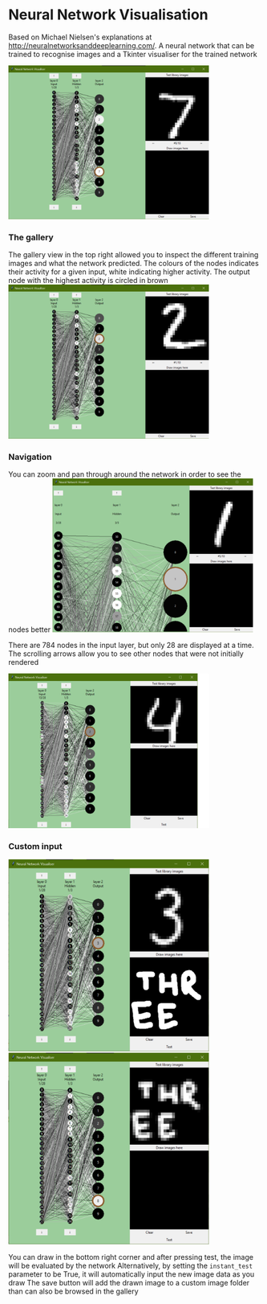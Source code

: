 # Neural Network Visualisation
Based on Michael Nielsen's explanations at http://neuralnetworksanddeeplearning.com/. A neural network that can be trained to recognise images and a Tkinter visualiser for the trained network

<img src="images/gallery_7.png" title="The window on startup" alt="The number 7 in a pixelated black and white image is displayed to the right.
On the left there are three columns of circles, with the last columns containing the numbers 0 to 9.
The nodes labelled 2 and 7 are in white while the rest are black. The number 7 has been circled" width="400"/>

### The gallery
The gallery view in the top right allowed you to inspect the different training images and what the network predicted.
The colours of the nodes indicates their activity for a given input, white indicating higher activity.
The output node with the highest activity is circled in brown
<img src="images/gallery_2.png" title="Using the gallery feature" alt="The number 2 is displayed to the right.
The node labelled numbers 2 is white and has been circled" width="400"/>

### Navigation
You can zoom and pan through around the network in order to see the nodes better
<img src="images/zoom_1.png" title="Using the zoom feature" alt="The number 1 is displayed to the right.
The node labelled numbers 1 is light grey and has been circled" width="400"/>

There are 784 nodes in the input layer, but only 28 are displayed at a time.
The scrolling arrows allow you to see other nodes that were not initially rendered

<img src="images/gallery_4.png" title="Using the node scrolling feature" alt="The number 4 is displayed to the right.
The nodes labelled numbers 2 and 7 are both dark grey.
The node labelled 2 has been circled" width="400"/>

### Custom input
<img src="images/custom_1.png" title="Using the custom input feature" alt="The number 3 is displayed in the top right corner, in the bottom right
are the handwritten letters spelling out the word 'three'." width="400"/>
<img src="images/custom_2.png" title="Using the custom input feature" alt="A more pixelated version of what was in the bottom right hand corner has moved to the top right.
The node labelled numbers 8 is white and has been circled" width="400"/>

You can draw in the bottom right corner and after pressing test, the image will be evaluated by the network
Alternatively, by setting the ```instant_test``` parameter to be True,
it will automatically input the new image data as you draw
The save button will add the drawn image to a custom image folder than can also be browsed in the gallery
